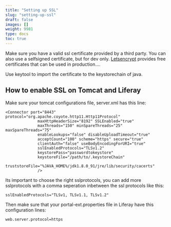 ```yaml
---
title: "Setting up SSL"
slug: "setting-up-ssl"
draft: false
images: []
weight: 9981
type: docs
toc: true
---
```


Make sure you have a valid ssl certificate provided by a third party. You can also use a selfsigned certificate, but for dev only.
[Letsencrypt][1] provides free certificates that can be used in production....


  [1]: https://letsencrypt.com

Use keytool to import the certificate to the keystorechain of java.

## How to enable SSL on Tomcat and Liferay
Make sure your tomcat configurations file, server.xml has this line:

    <Connector port="8443" protocol="org.apache.coyote.http11.Http11Protocol"
                  maxHttpHeaderSize="8192" SSLEnabled="true"
                  maxThreads="150" minSpareThreads="25" maxSpareThreads="75"
                  enableLookups="false" disableUploadTimeout="true"
                  acceptCount="100" scheme="https" secure="true"
                  clientAuth="false" useBodyEncodingForURI="true"
                  sslEnabledProtocols="TLSv1.2"
                  keystorePass="passwordtokeystore"
                  keystoreFile="/path/to/.keystoreChain"
                  truststoreFile="%JAVA_HOME%/jdk1.8.0_91/jre/lib/security/cacerts"
                  />

Its important to choose the right sslprotocols, you can add more sslprotocols with a comma seperation inbetween the ssl protocols like this:

    sslEnabledProtocols="TLSv1, TLSv1.1, TLSv1.2"

Then make sure that your portal-ext.properties file in Liferay have this configuration lines:

    web.server.protocol=https


